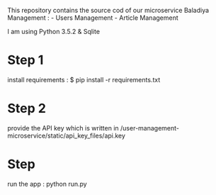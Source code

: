 This repository contains the source cod of our microservice Baladiya Management :
	- Users Management
	- Article Management

I am using Python  3.5.2 & Sqlite
 # Step 1
 install requirements :
 $ pip install -r requirements.txt
 
 # Step 2
provide the API key which is written in /user-management-microservice/static/api_key_files/api.key

# Step 
run the app :
python run.py